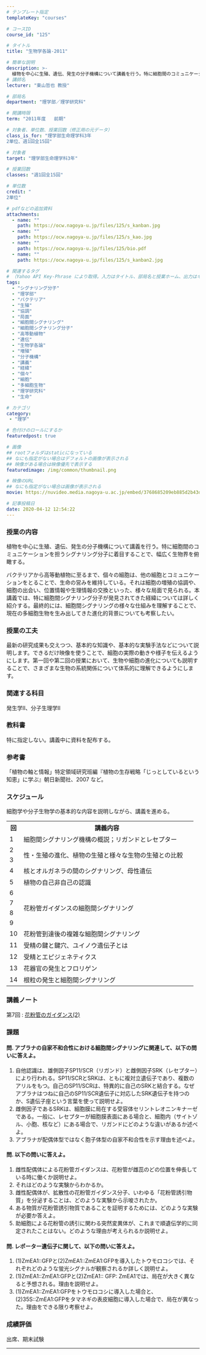 ```yaml
---
# テンプレート指定
templateKey: "courses"

# コースID
course_id: "125"

# タイトル
title: "生物学各論-2011"

# 簡単な説明
description: >-
  植物を中心に生殖、遺伝、発生の分子機構について講義を行う。特に細胞間のコミュニケーションを担うシグナリング分子に着目することで、幅広く生物界を俯瞰する。バクテリアから高等動植物に至るまで、個々の細胞は、他の細胞とコミュニケーションをとることで、生命の営みを維持している。それは細胞の増殖の協調や、細胞の出会い、位置情報や生理情報の交換といった、様々な局面で見られる。本講義では、特に細胞間シグナリ ....
# 講師名
lecturer: "東山哲也 教授"

# 部局名
department: "理学部／理学研究科"

# 開講時限
term: "2011年度	前期"

# 対象者、単位数、授業回数（修正用の元データ）
class_is_for: "理学部生命理学科3年
2単位、週1回全15回"

# 対象者
target: "理学部生命理学科3年"

# 授業回数
classes: "週1回全15回"

# 単位数
credit: "
2単位"

# pdfなどの追加資料
attachments:
  - name: "" 
    path: https://ocw.nagoya-u.jp/files/125/s_kanban.jpg
  - name: "" 
    path: https://ocw.nagoya-u.jp/files/125/s_kao.jpg
  - name: "" 
    path: https://ocw.nagoya-u.jp/files/125/bio.pdf
  - name: "" 
    path: https://ocw.nagoya-u.jp/files/125/s_kanban2.jpg

# 関連するタグ
# （Yahoo API Key-Phrase により取得。入力はタイトル、部局名と授業ホーム、出力はキーフレーズ（tags））
tags:
  - "シグナリング分子"
  - "理学部"
  - "バクテリア"
  - "生殖"
  - "協調"
  - "局面"
  - "細胞間シグナリング"
  - "細胞間シグナリング分子"
  - "高等動植物"
  - "遺伝"
  - "生物学各論"
  - "増殖"
  - "分子機構"
  - "講義"
  - "経緯"
  - "個々"
  - "細胞"
  - "多細胞生物"
  - "理学研究科"
  - "生命"

# カテゴリ
category:
 - "理学"

# 色付けのロールにするか
featuredpost: true

# 画像
## rootフォルダはstaticになっている
## なにも指定がない場合はデフォルトの画像が表示される
## 映像がある場合は映像優先で表示する
featuredimage: /img/common/thumbnail.png

# 映像のURL
## なにも指定がない場合は画像が表示される
movie: https://nuvideo.media.nagoya-u.ac.jp/embed/3768685209eb885d2b43d9d8ba6f41072a8b8e7a

# 記事投稿日
date: 2020-04-12 12:54:22
---
```


### 授業の内容

植物を中心に生殖、遺伝、発生の分子機構について講義を行う。特に細胞間のコミュニケーションを担うシグナリング分子に着目することで、幅広く生物界を俯瞰する。

バクテリアから高等動植物に至るまで、個々の細胞は、他の細胞とコミュニケーションをとることで、生命の営みを維持している。それは細胞の増殖の協調や、細胞の出会い、位置情報や生理情報の交換といった、様々な局面で見られる。本講義では、特に細胞間シグナリング分子が発見されてきた経緯については詳しく紹介する。最終的には、細胞間シグナリングの様々な仕組みを理解することで、現在の多細胞生物を生み出してきた進化的背景についても考察したい。


### 授業の工夫

最新の研究成果も交えつつ、基本的な知識や、基本的な実験手法などについて説明します。できるだけ映像を使うことで、細胞の実際の動きや様子を伝えるようにします。第一回や第二回の授業において、生物や細胞の進化についても説明することで、さまざまな生物の系統関係について体系的に理解できるようにします。





### 関連する科目

発生学II、分子生理学II

### 教科書

特に指定しない。講義中に資料を配布する。

### 参考書

「植物の軸と情報」特定領域研究班編『植物の生存戦略「じっとしているという知恵」に学ぶ』朝日新聞社、2007 など。


<h3>スケジュール</h3>

<p>
細胞学や分子生物学の基本的な内容を説明しながら、講義を進める。
</p>

<table class="basic" width="455">
<tr>
<th width="20" class="center">回</th>
<th width="435" class="center">講義内容</th>
</tr>

<tr>
<td width="20" class="center">1</td>
<td width="435">細胞間シグナリング機構の概説；リガンドとレセプター</td>
</tr>
<tr>
<td width="20" class="center">2</td>
<td width="435" rowspan=2>性・生殖の進化、植物の生殖と様々な生物の生殖との比較</td>
</tr>
<tr>
<td width="20" class="center">3</td>
</tr>
<tr>
<td width="20" class="center">4</td>
<td width="435">核とオルガネラの間のシグナリング、母性遺伝</td>
</tr>
<tr>
<td width="20" class="center">5</td>
<td width="435">植物の自己非自己の認識</td>
</tr>
<tr>
<td width="20" class="center">6</td>
<td width="435" rowspan=4>花粉管ガイダンスの細胞間シグナリング</td>
</tr>
<tr>
<td width="20" class="center">7</td>

</tr>
<tr>
<td width="20" class="center">8</td>

</tr>
<tr>
<td width="20" class="center">9</td>
</tr>
<tr>
<td width="20" class="center">10</td>
<td width="435">花粉管到達後の複雑な細胞間シグナリング</td>
</tr>
<tr>
<td width="20" class="center">11</td>
<td width="435">受精の鍵と鍵穴、ユイノウ遺伝子とは</td>
</tr>
<tr>
<td width="20" class="center">12</td>
<td width="435">受精とエピジェネティクス</td>
</tr>
<tr>
<td width="20" class="center">13</td>
<td width="435">花器官の発生とフロリゲン</td>
</tr>
<tr>
<td width="20" class="center">14</td>
<td width="435">根粒の発生と細胞間シグナリング</td>
</tr>
</table>



### 講義ノート

第7回 : [花粉管のガイダンス(2)](https://ocw.nagoya-u.jp/files/125/bio.pdf) 



<h3>課題</h3>

<h4>問. アブラナの自家不和合性における細胞間シグナリングに関連して、以下の問いに答えよ。</h4>
<ol>
<li>自他認識は、雄側因子SP11/SCR（リガンド）と雌側因子SRK（レセプター）により行われる。SP11/SCRとSRKは、ともに複対立遺伝子であり、複数のアリルをもつ。自己のSP11/SCRは、特異的に自己のSRKと結合する。なぜアブラナはつねに自己のSP11/SCR遺伝子に対応したSRK遺伝子を持つのか、S遺伝子座という言葉を使って説明せよ。</li>
<li>雌側因子であるSRKは、細胞膜に局在する受容体セリントレオニンキナーゼである。一般に、レセプターが細胞膜表面にある場合と、細胞内（サイトゾル、小胞、核など）にある場合で、リガンドにどのような違いがあるか述べよ。</li>
<li>アブラナが配偶体型ではなく胞子体型の自家不和合性を示す理由を述べよ。</li>
</ol>

<h4>問. 以下の問いに答えよ。</h4>
<ol>
<li>雌性配偶体による花粉管ガイダンスは、花粉管が雌蕊のどの位置を伸長している時に働くか説明せよ。</li>
<li>それはどのような実験からわかるか。</li>
<li>雌性配偶体が、拡散性の花粉管ガイダンス分子、いわゆる「花粉管誘引物質」を分泌することは、どのような実験から示唆されたか。</li>
<li>ある物質が花粉管誘引物質であることを証明するためには、どのような実験が必要か答えよ。</li>
<li>助細胞による花粉管の誘引に関わる突然変異体が、これまで順遺伝学的に同定されたことはない。どのような理由が考えられるか説明せよ。</li>
</ol>

<h4>問. レポーター遺伝子に関して、以下の問いに答えよ。</h4>
<ol>
<li>(1)ZmEA1::GFPと(2)ZmEA1::ZmEA1:GFPを導入したトウモロコシでは、それぞれどのような蛍光シグナルが観察されるか詳しく説明せよ。</li>
<li>(1)ZmEA1::ZmEA1:GFPと(2)ZmEA1:: GFP: ZmEA1では、局在が大きく異なると予想される。理由を説明せよ。</li>
<li>(1)ZmEA1::ZmEA1:GFPをトウモロコシに導入した場合と、(2)35S::ZmEA1:GFPをタマネギの表皮細胞に導入した場合で、局在が異なった。理由をできる限り考察せよ。</li>
</ol>


### 成績評価

出席、期末試験



-----